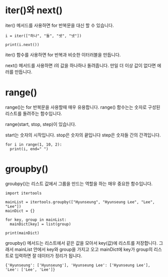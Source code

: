 
# iter()와 next()
iter() 메서드를 사용하면 for 반복문을 대신 할 수 있습니다.

```
i = iter(["하나", "둘", "셋", "넷"])

print(i.next())
```

iter() 함수를 사용하면 for 반복과 비슷한 이터러블을 만듭니다.

next() 메서드를 사용하면 i의 값을 하나하나 돌려줍니다. 만일 더 이상 값이 없다면 에러를 만듭니다.

# range()
range()는 for 반복문을 사용할때 매우 유용합니다. range() 함수는는 숫자로 구성된 리스트를 돌려주는 함수입니다.

range(start, stop, step)이 있습니다.

start는 숫자의 시작입니다.
stop은 숫자의 끝입니다
step은 숫자들 간의 간격입니다.


```
for i in range(1, 10, 2):
  print(i, end=" ")
```


# groupby()
groubpy()는 리스트 값에서 그룹을 만드는 역할을 하는 매우 중요한 함수입니다.

```
import itertools

mainList = itertools.groupby(["Hyunseung", "Hyunseung Lee", "Lee", "Lee"])
mainDict = {}

for key, group in mainList:
  mainDict[key] = list(group)

print(mainDict)
```

groupby() 메서드는 리스트에서 같은 값을 모아서 key(값)에 리스트를 저장합니다. 그래서 mainList 안에서 key와 group을 가지고 오고 mainDict에 key가 group의 리스트로 입력하면 잘 데이터가 정리가 됩니다.

```
{'Hyunseung': ['Hyunseung'], 'Hyunseung Lee': ['Hyunseung Lee'], 'Lee': ['Lee', 'Lee']}
```
